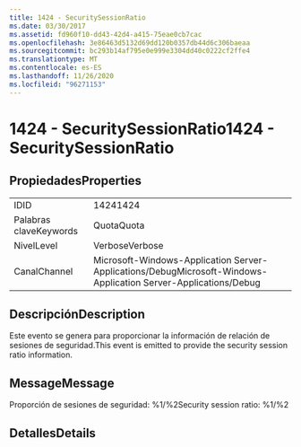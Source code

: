 ```yaml
---
title: 1424 - SecuritySessionRatio
ms.date: 03/30/2017
ms.assetid: fd960f10-dd43-42d4-a415-75eae0cb7cac
ms.openlocfilehash: 3e86463d5132d69dd120b0357db44d6c306baeaa
ms.sourcegitcommit: bc293b14af795e0e999e3304dd40c0222cf2ffe4
ms.translationtype: MT
ms.contentlocale: es-ES
ms.lasthandoff: 11/26/2020
ms.locfileid: "96271153"
---
```

# <a name="1424---securitysessionratio"></a><span data-ttu-id="7cfc2-102">1424 - SecuritySessionRatio</span><span class="sxs-lookup"><span data-stu-id="7cfc2-102">1424 - SecuritySessionRatio</span></span>

## <a name="properties"></a><span data-ttu-id="7cfc2-103">Propiedades</span><span class="sxs-lookup"><span data-stu-id="7cfc2-103">Properties</span></span>  
  
|||  
|-|-|  
|<span data-ttu-id="7cfc2-104">ID</span><span class="sxs-lookup"><span data-stu-id="7cfc2-104">ID</span></span>|<span data-ttu-id="7cfc2-105">1424</span><span class="sxs-lookup"><span data-stu-id="7cfc2-105">1424</span></span>|  
|<span data-ttu-id="7cfc2-106">Palabras clave</span><span class="sxs-lookup"><span data-stu-id="7cfc2-106">Keywords</span></span>|<span data-ttu-id="7cfc2-107">Quota</span><span class="sxs-lookup"><span data-stu-id="7cfc2-107">Quota</span></span>|  
|<span data-ttu-id="7cfc2-108">Nivel</span><span class="sxs-lookup"><span data-stu-id="7cfc2-108">Level</span></span>|<span data-ttu-id="7cfc2-109">Verbose</span><span class="sxs-lookup"><span data-stu-id="7cfc2-109">Verbose</span></span>|  
|<span data-ttu-id="7cfc2-110">Canal</span><span class="sxs-lookup"><span data-stu-id="7cfc2-110">Channel</span></span>|<span data-ttu-id="7cfc2-111">Microsoft-Windows-Application Server-Applications/Debug</span><span class="sxs-lookup"><span data-stu-id="7cfc2-111">Microsoft-Windows-Application Server-Applications/Debug</span></span>|  
  
## <a name="description"></a><span data-ttu-id="7cfc2-112">Descripción</span><span class="sxs-lookup"><span data-stu-id="7cfc2-112">Description</span></span>  

 <span data-ttu-id="7cfc2-113">Este evento se genera para proporcionar la información de relación de sesiones de seguridad.</span><span class="sxs-lookup"><span data-stu-id="7cfc2-113">This event is emitted to provide the security session ratio information.</span></span>  
  
## <a name="message"></a><span data-ttu-id="7cfc2-114">Message</span><span class="sxs-lookup"><span data-stu-id="7cfc2-114">Message</span></span>  

 <span data-ttu-id="7cfc2-115">Proporción de sesiones de seguridad: %1/%2</span><span class="sxs-lookup"><span data-stu-id="7cfc2-115">Security session ratio: %1/%2</span></span>  
  
## <a name="details"></a><span data-ttu-id="7cfc2-116">Detalles</span><span class="sxs-lookup"><span data-stu-id="7cfc2-116">Details</span></span>
